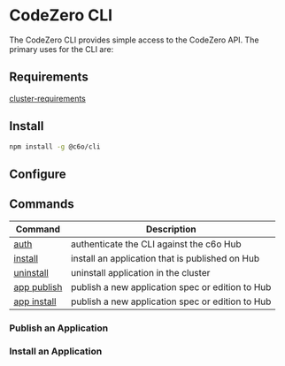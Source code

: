 # CodeZero CLI

The CodeZero CLI provides simple access to the CodeZero API.  The primary uses for the CLI are:

## Requirements

[cluster-requirements](../_fragments/cluster-requirements.md ':include')

## Install

```bash
npm install -g @c6o/cli
```

## Configure

## Commands

| Command | Description |
|---------|-------------|
| [auth](#auth) | authenticate the CLI against the c6o Hub |
| [install](#install) | install an application that is published on Hub |
| [uninstall](#uninstall) | uninstall application in the cluster |
| [app publish](#Publish-an-Application) | publish a new application spec or edition to Hub |
| [app install](#Publish-an-Application) | publish a new application spec or edition to Hub |

### Publish an Application

### Install an Application

